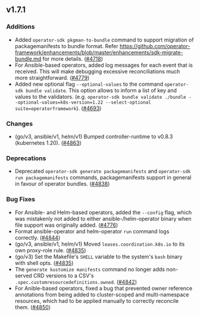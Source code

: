 ## v1.7.1

### Additions

- Added `operator-sdk pkgman-to-bundle` command to support migration of packagemanifests to bundle format. Refer  https://github.com/operator-framework/enhancements/blob/master/enhancements/sdk-migrate-bundle.md  for more details. ([#4718](https://github.com/operator-framework/operator-sdk/pull/4718))
- For Ansible-based operators, added log messages for each event that is received. This will make debugging excessive reconciliations much more straightforward. ([#4779](https://github.com/operator-framework/operator-sdk/pull/4779))
- Added new optional flag `--optional-values` to the command `operator-sdk bundle validate`. This option allows to inform a list of key and values to the validators. (e.g. `operator-sdk bundle validate ./bundle --optional-values=k8s-version=1.22 --select-optional suite=operatorframework`). ([#4693](https://github.com/operator-framework/operator-sdk/pull/4693))

### Changes

- (go/v3, ansible/v1, helm/v1) Bumped controller-runtime to v0.8.3 (kubernetes 1.20). ([#4863](https://github.com/operator-framework/operator-sdk/pull/4863))

### Deprecations

- Deprecated `operator-sdk generate packagemanifests` and `operator-sdk run packagemanifests` commands, packagemanifests support in general in favour of operator bundles. ([#4838](https://github.com/operator-framework/operator-sdk/pull/4838))

### Bug Fixes

- For Ansible- and Helm-based operators, added the `--config` flag, which was mistakenly not added to either ansible-/helm-operator binary when file support was originally added. ([#4776](https://github.com/operator-framework/operator-sdk/pull/4776))
- Format ansible-operator and helm-operator `run` command logs correctly. ([#4844](https://github.com/operator-framework/operator-sdk/pull/4844))
- (go/v3, ansible/v1, helm/v1) Moved `leases.coordination.k8s.io` to its own proxy-role rule. ([#4835](https://github.com/operator-framework/operator-sdk/pull/4835))
- (go/v3) Set the Makefile's `SHELL` variable to the system's `bash` binary with shell opts. ([#4835](https://github.com/operator-framework/operator-sdk/pull/4835))
- The `generate kustomize manifests` command no longer adds non-served CRD versions to a CSV's `.spec.customresourcedefinitions.owned`. ([#4842](https://github.com/operator-framework/operator-sdk/pull/4842))
- For Anible-based operators, fixed a bug that prevented owner reference annotations from being added to cluster-scoped and multi-namespace resources, which had to be applied manually to correctly reconcile them. ([#4850](https://github.com/operator-framework/operator-sdk/pull/4850))
